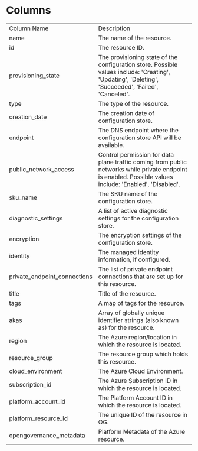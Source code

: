 # Columns  

<table>
	<tr><td>Column Name</td><td>Description</td></tr>
	<tr><td>name</td><td>The name of the resource.</td></tr>
	<tr><td>id</td><td>The resource ID.</td></tr>
	<tr><td>provisioning_state</td><td>The provisioning state of the configuration store. Possible values include: &#39;Creating&#39;, &#39;Updating&#39;, &#39;Deleting&#39;, &#39;Succeeded&#39;, &#39;Failed&#39;, &#39;Canceled&#39;.</td></tr>
	<tr><td>type</td><td>The type of the resource.</td></tr>
	<tr><td>creation_date</td><td>The creation date of configuration store.</td></tr>
	<tr><td>endpoint</td><td>The DNS endpoint where the configuration store API will be available.</td></tr>
	<tr><td>public_network_access</td><td>Control permission for data plane traffic coming from public networks while private endpoint is enabled. Possible values include: &#39;Enabled&#39;, &#39;Disabled&#39;.</td></tr>
	<tr><td>sku_name</td><td>The SKU name of the configuration store.</td></tr>
	<tr><td>diagnostic_settings</td><td>A list of active diagnostic settings for the configuration store.</td></tr>
	<tr><td>encryption</td><td>The encryption settings of the configuration store.</td></tr>
	<tr><td>identity</td><td>The managed identity information, if configured.</td></tr>
	<tr><td>private_endpoint_connections</td><td>The list of private endpoint connections that are set up for this resource.</td></tr>
	<tr><td>title</td><td>Title of the resource.</td></tr>
	<tr><td>tags</td><td>A map of tags for the resource.</td></tr>
	<tr><td>akas</td><td>Array of globally unique identifier strings (also known as) for the resource.</td></tr>
	<tr><td>region</td><td>The Azure region/location in which the resource is located.</td></tr>
	<tr><td>resource_group</td><td>The resource group which holds this resource.</td></tr>
	<tr><td>cloud_environment</td><td>The Azure Cloud Environment.</td></tr>
	<tr><td>subscription_id</td><td>The Azure Subscription ID in which the resource is located.</td></tr>
	<tr><td>platform_account_id</td><td>The Platform Account ID in which the resource is located.</td></tr>
	<tr><td>platform_resource_id</td><td>The unique ID of the resource in OG.</td></tr>
	<tr><td>opengovernance_metadata</td><td>Platform Metadata of the Azure resource.</td></tr>
</table>